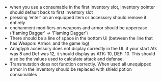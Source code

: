 - when you use a consumable in the first inventory slot, inventory pointer should default back to first inventory slot
- pressing ‘enter’ on an equipped item or accessory should remove it entirely
- enchanment modifiers on weapons and armor should be uppercase ('flaming Dagger' -> 'Flaming Dagger')
- There should be a line of space in the bottom UI (between the line that has Weapon: Armor: and the game log)
- Anaglyph accessory does not display correctly in the UI. if your start Atk was 8 and Def was 12, it should display as ATK: 10, DEF: 10. This should also be the values used to calculate attack and defense.
- Transmutation does not function correctly. When used all unequipped armor in the inventory should be replaced with shield potion consumables